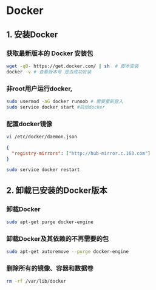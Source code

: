 # Docker

## 1. 安装Docker

### 获取最新版本的 Docker 安装包
```sh
wget -qO- https://get.docker.com/ | sh  # 脚本安装
docker -v # 查看版本号 是否成功安装
```

### 非root用户运行docker,
```sh
sudo usermod -aG docker runoob # 需要重新登入
sudo service docker start #启动docker
```

### 配置docker镜像
```sh
vi /etc/docker/daemon.json
```

```json
{
  "registry-mirrors": ["http://hub-mirror.c.163.com"]
}   
```

```sh
sudo service docker restart
```

## 2. 卸载已安装的Docker版本

### 卸载Docker
```sh
sudo apt-get purge docker-engine
```

### 卸载Docker及其依赖的不再需要的包
```sh
sudo apt-get autoremove --purge docker-engine
```

### 删除所有的镜像、容器和数据卷
```sh
rm -rf /var/lib/docker
 ```
